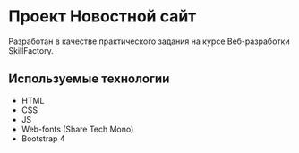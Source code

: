 # Проект Новостной сайт
Разработан в качестве практического задания на курсе Веб-разработки SkillFactory.

## Используемые технологии
* HTML
* CSS
* JS
* Web-fonts (Share Tech Mono)
* Bootstrap 4
